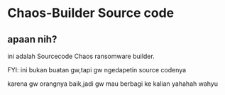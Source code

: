 # Chaos-Builder Source code

## apaan nih?

ini adalah Sourcecode Chaos ransomware builder.

FYI: ini bukan buatan gw,tapi gw ngedapetin source codenya

karena gw orangnya baik,jadi gw mau berbagi ke kalian yahahah wahyu
